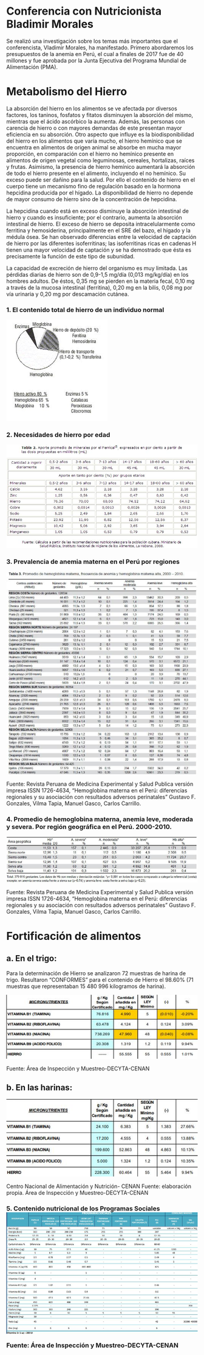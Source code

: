 # Conferencia con Nutricionista Bladimir Morales
<p>Se realizó una investigación sobre los temas más importantes que el conferencista, Vladimir Morales,  ha manifestado. Primero abordaremos los presupuestos de la anemia en Perú, el cual a finales de 2017 fue de 40 millones y fue  aprobada por la Junta Ejecutiva del Programa Mundial de Alimentación (PMA).</p>

<h1> Metabolismo del Hierro </h1>
<p>La absorción del hierro en los alimentos se ve afectada por diversos factores, los taninos, fosfatos y fitatos disminuyen la absorción del mismo, mientras que el ácido ascórbico la aumenta. Además, las personas con carencia de hierro o con mayores demandas de este presentan mayor eficiencia en su absorción. Otro aspecto que influye es la biodisponibilidad del hierro en los alimentos que varía mucho, el hierro hemínico que se encuentra en alimentos de origen animal se absorbe en mucha mayor proporción, en comparación con el hierro no hemínico presente en alimentos de origen vegetal como leguminosas, cereales, hortalizas, raíces y frutas. Asimismo, la presencia de hierro hemínico aumentará la absorción de todo el hierro presente en el alimento, incluyendo el no hemínico. Su exceso puede ser dañino para la salud. Por ello el contenido de hierro en el cuerpo tiene un mecanismo fino de regulación basado en la hormona hepcidina producida por el hígado. La disponibilidad de hierro no depende de mayor consumo de hierro sino de la concentración de hepcidina.</p>
<p>La hepcidina cuando está en exceso disminuye la absorción intestinal de hierro y cuando es insuficiente; por el contrario, aumenta la absorción intestinal de hierro. El exceso de hierro se deposita intracelularmente como ferritina y hemosiderina, principalmente en el SRE del bazo, el hígado y la médula ósea. Se han observado diferencias entre la velocidad de captación de hierro por las diferentes isoferritinas; las isoferritinas ricas en cadenas H tienen una mayor velocidad de captación y se ha demostrado que ésta es precisamente la función de este tipo de subunidad.</p>
<p>La capacidad de excreción de hierro del organismo es muy limitada. Las pérdidas diarias de hierro son de 0,9-1,5 mg/día (0,013 mg/kg/día) en los hombres adultos. De éstos, 0,35 mg se pierden en la materia fecal, 0,10 mg a través de la mucosa intestinal (ferritina), 0,20 mg en la bilis, 0,08 mg por vía urinaria y 0,20 mg por descamación cutánea. </p>
<h3>1.	El contenido total de hierro de un individuo normal</h3>
<img src="images/1.jpg" alt="" class="img-fluid img-rounded">
<h3>2.	Necesidades de hierro por edad</h3>
<img src="images/2.jpg" alt="" class="img-fluid img-rounded">
<h3>3.	Prevalencia de anemia materna en el Perú por regiones</h3>
<img src="images/3.jpg" alt="" class="img-fluid img-rounded">
<p>Fuente: Revista Peruana de Medicina Experimental y Salud Publica versión impresa ISSN 1726-4634, “Hemoglobina materna en el Perú: diferencias regionales y su asociación con resultados adversos perinatales” Gustavo F. Gonzales, Vilma Tapia, Manuel Gasco, Carlos Carrillo.</p>
<h3>4.	Promedio de hemoglobina materna, anemia leve, moderada y severa. Por región geográfica en el Perú. 2000-2010.</h3>
<img src="images/4.jpg" alt="" class="img-fluid img-rounded">
<p>Fuente: Revista Peruana de Medicina Experimental y Salud Publica versión impresa ISSN 1726-4634, “Hemoglobina materna en el Perú: diferencias regionales y su asociación con resultados adversos perinatales” Gustavo F. Gonzales, Vilma Tapia, Manuel Gasco, Carlos Carrillo.</p>
<h1>Fortificación de alimentos</h1> 
<h2>a. En el trigo:</h2> 
<p>Para la determinación de Hierro se analizaron 72 muestras de harina de trigo. Resultaron “CONFORMES” para el contenido de Hierro el 98.60% (71 muestras que representaban 15 480 996 kilogramos de harina).</p>
<img src="images/5.jpg" alt="" class="img-fluid img-rounded">
<p>Fuente: Área de Inspección y Muestreo-DECYTA-CENAN </p>
<h2>b. En las harinas:</h2> 
<img src="images/6.jpg" alt="" class="img-fluid img-rounded">
<p>Centro Nacional de Alimentación y Nutrición- CENAN Fuente: elaboración propia. Área de Inspección y Muestreo-DECYTA-CENAN</p>
<h3>5. Contenido nutricional de los Programas Sociales
<img src="images/7.jpg" alt="" class="img-fluid img-rounded">
<p>Fuente: Área de Inspección y Muestreo-DECYTA-CENAN </p>




